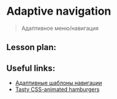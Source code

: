 ﻿# Adaptive navigation
> Адаптивное меню/навигация


## Lesson plan:


## Useful links:
+ [Адаптивные шаблоны навигации](https://developer.mozilla.org/en-US/docs/Web/Progressive_web_apps/Responsive/Responsive_navigation_patterns)
+ [Tasty CSS-animated hamburgers](https://jonsuh.com/hamburgers/)

